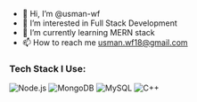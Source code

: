 - 👋 Hi, I’m @usman-wf
- 👀 I’m interested in Full Stack Development
- 🌱 I’m currently learning MERN stack
- 📫 How to reach me usman.wf18@gmail.com
  
 ### Tech Stack I Use:

![Node.js](https://img.shields.io/badge/Node.js-339933?style=for-the-badge&logo=nodedotjs&logoColor=white)
![MongoDB](https://img.shields.io/badge/MongoDB-47A248?style=for-the-badge&logo=mongodb&logoColor=white)
![MySQL](https://img.shields.io/badge/MySQL-4479A1?style=for-the-badge&logo=mysql&logoColor=white)
![C++](https://img.shields.io/badge/C++-00599C?style=for-the-badge&logo=cplusplus&logoColor=white)


